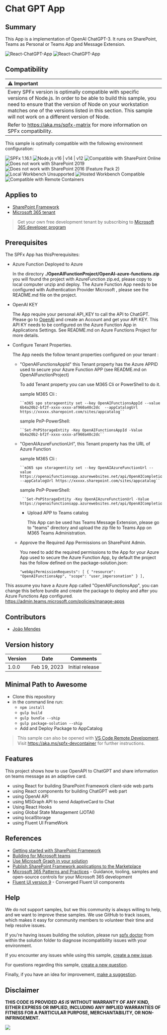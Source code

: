 # Chat GPT App

## Summary

This App is a implementation of OpenAI ChatGPT-3. It runs on SharePoint, Teams as Personal or Teams App and Message Extension.

![React-ChatGPT-App](./assets/ChatGPT.png)
![React-ChatGPT-App](./assets/chatGPT.gif)

## Compatibility

| :warning: Important          |
|:---------------------------|
| Every SPFx version is optimally compatible with specific versions of Node.js. In order to be able to build this sample, you need to ensure that the version of Node on your workstation matches one of the versions listed in this section. This sample will not work on a different version of Node.|
|Refer to <https://aka.ms/spfx-matrix> for more information on SPFx compatibility.   |

This sample is optimally compatible with the following environment configuration:

![SPFx 1.16.1](https://img.shields.io/badge/SPFx-1.16.1-green.svg)
![Node.js v16 | v14 | v12](https://img.shields.io/badge/Node.js-v16%20%7C%20v14%20%7C%20v12-green.svg)
![Compatible with SharePoint Online](https://img.shields.io/badge/SharePoint%20Online-Compatible-green.svg)
![Does not work with SharePoint 2019](https://img.shields.io/badge/SharePoint%20Server%202019-Incompatible-red.svg "SharePoint Server 2019 requires SPFx 1.4.1 or lower")
![Does not work with SharePoint 2016 (Feature Pack 2)](https://img.shields.io/badge/SharePoint%20Server%202016%20(Feature%20Pack%202)-Incompatible-red.svg "SharePoint Server 2016 Feature Pack 2 requires SPFx 1.1")
![Local Workbench Unsupported](https://img.shields.io/badge/Local%20Workbench-Unsupported-red.svg "Local workbench is no longer available as of SPFx 1.13 and above")
![Hosted Workbench Compatible](https://img.shields.io/badge/Hosted%20Workbench-Compatible-green.svg)
![Compatible with Remote Containers](https://img.shields.io/badge/Remote%20Containers-Compatible-green.svg)

## Applies to

* [SharePoint Framework](https://learn.microsoft.com/sharepoint/dev/spfx/sharepoint-framework-overview)
* [Microsoft 365 tenant](https://learn.microsoft.com/sharepoint/dev/spfx/set-up-your-development-environment)

> Get your own free development tenant by subscribing to [Microsoft 365 developer program](http://aka.ms/m365devprogram)

## Prerequisites

The SPFx App has thisPrerequisites:

* Azure Function Deployed to Azure 

   In the directory **./OpenAIFunctionProject/OpenAI-azure-functions.zip**  you will found the project with AzureFunction zip.ed, please copy to local computer unzip and deploy. The Azure Function App needs to be configured with Authentication Provider Microsoft , please see the README.md file on the project.

* OpenAI KEY

   The App require your personal API_KEY to call the API to ChatGPT. Please go to [OpenAI](https://platform.openai.com/) and create an Account and get your API KEY.
   This API KY needs to be configured on the Azure Function App in Applications Settings. See README.md on Azure Functions Project for more details.

* Configure Tenant Properties.

    The App needs the follow tenant properties configured on your tenant :

  * "OpenAIFunctionsAppId" this Tenant property has the Azure APPID used to secure your Azure Function APP (see README.md on OpenAIFunctionProject)

      To add Tenant property you can use M365 Cli or PowerShell to do it.

      sample M365 Cli  :

        ``m365 spo storageentity set --key OpenAIFunctionsAppId --value  6b4a20b2-bf2f-xxxx-xxxx-af960a40c2dc  --appCatalogUrl https://xxxxx.sharepoint.com/sites/appcatalog``

      sample PnP-PowerShell:

        ``Set-PnPStorageEntity -Key OpenAIFunctionsAppId -Value 6b4a20b2-bf2f-xxxx-xxxx-af960a40c2dc``

  * "OpenAIAzureFunctionUrl", this Tenant property has the URL of Azure Function

      sample M365 Cli  :

        ``m365 spo storageentity set --key OpenAIAzureFunctionUrl --value  https://openaifunctionsapp.azurewebsites.net/api/OpenAICompletion  --appCatalogUrl https://xxxxx.sharepoint.com/sites/appcatalog``

      sample PnP-PowerShell:

         ``Set-PnPStorageEntity -Key OpenAIAzureFunctionUrl -Value  https://openaifunctionsapp.azurewebsites.net/api/OpenAICompletion``


    * Upload APP to Teams catalog

      This App can be used has Teams Message Extension, please go to "teams" directory and upload the zip file to Teams App on M365 Teams Administration.



  * Approve the Required App Permissions on SharePoint Admin.

    You need to add the required permissions to the App for your Azure App used to secure the Azure Function App, by default the project has the follow defined on the package-solution.json:

    ``"webApiPermissionRequests": [
      {
        "resource": "OpenAIFunctionsApp",
        "scope": "user_impersonation"
      }
    ],``

This assume you have a Azure App called "OpenAIFunctionsApp", you can change this before bundle and create the package to deploy and after you Azure Functions App configured. <https://admin.teams.microsoft.com/policies/manage-apps>


## Contributors

* [João Mendes](https://github.com/joaojmendes)

## Version history

Version|Date|Comments
-------|----|--------
1.0.0|Feb 19, 2023|Initial release

## Minimal Path to Awesome

* Clone this repository
* in the command line run:
  * `npm install`
  * `gulp build`
  * `gulp bundle --ship`
  * `gulp package-solution --ship`
  * Add and Deploy Package to AppCatalog
 

> This sample can also be opened with [VS Code Remote Development](https://code.visualstudio.com/docs/remote/remote-overview). Visit <https://aka.ms/spfx-devcontainer> for further instructions.

## Features

This project shows how to use OpenAPI to ChatGPT and share information on teams message as an adaptive card.

* using React for building SharePoint Framework client-side web parts
* using React components for building ChatGPT web part
* using OpenAI API  
* using MSGraph API to send AdaptiveCard to Chat 
* Using React Hooks
* using Global State Management (JOTAI)
* using localStorage
* using Fluent UI FrameWork

## References

* [Getting started with SharePoint Framework](https://learn.microsoft.com/sharepoint/dev/spfx/set-up-your-developer-tenant)
* [Building for Microsoft teams](https://learn.microsoft.com/sharepoint/dev/spfx/build-for-teams-overview)
* [Use Microsoft Graph in your solution](https://learn.microsoft.com/sharepoint/dev/spfx/web-parts/get-started/using-microsoft-graph-apis)
* [Publish SharePoint Framework applications to the Marketplace](https://learn.microsoft.com/sharepoint/dev/spfx/publish-to-marketplace-overview)
* [Microsoft 365 Patterns and Practices](https://aka.ms/m365pnp) - Guidance, tooling, samples and open-source controls for your Microsoft 365 development
* [Fluent UI version 9](https://github.com/microsoft/fluentui/tree/master/packages/react-components) - Converged Fluent UI components

## Help

We do not support samples, but we this community is always willing to help, and we want to improve these samples. We use GitHub to track issues, which makes it easy for  community members to volunteer their time and help resolve issues.

If you're having issues building the solution, please run [spfx doctor](https://pnp.github.io/cli-microsoft365/cmd/spfx/spfx-doctor/) from within the solution folder to diagnose incompatibility issues with your environment.

If you encounter any issues while using this sample, [create a new issue](https://github.com/pnp/sp-dev-fx-webparts/issues/new?assignees=&labels=Needs%3A+Triage+%3Amag%3A%2Ctype%3Abug-suspected%2Csample%3A%20react-chatgpt-app&template=bug-report.yml&sample=react-chatgpt-app&authors=@smaity%20@joaojmendes&title=react-chatgpt-app%20-%20).

For questions regarding this sample, [create a new question](https://github.com/pnp/sp-dev-fx-webparts/issues/new?assignees=&labels=Needs%3A+Triage+%3Amag%3A%2Ctype%3Aquestion%2Csample%3A%20react-chatgpt-app&template=question.yml&sample=react-chatgpt-app&authors=@smaity%20@joaojmendes&title=react-chatgpt-app%20-%20).

Finally, if you have an idea for improvement, [make a suggestion](https://github.com/pnp/sp-dev-fx-webparts/issues/new?assignees=&labels=Needs%3A+Triage+%3Amag%3A%2Ctype%3Aenhancement%2Csample%3A%20react-chatgpt-app&template=question.yml&sample=react-chatgpt-app&authors=@smaity%20@joaojmendes&title=react-chatgpt-app%20-%20).

## Disclaimer

**THIS CODE IS PROVIDED *AS IS* WITHOUT WARRANTY OF ANY KIND, EITHER EXPRESS OR IMPLIED, INCLUDING ANY IMPLIED WARRANTIES OF FITNESS FOR A PARTICULAR PURPOSE, MERCHANTABILITY, OR NON-INFRINGEMENT.**

<img src="https://pnptelemetry.azurewebsites.net/sp-dev-fx-webparts/samples/react-chatgpt-app" />
